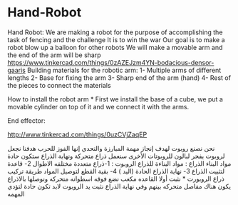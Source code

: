 # Hand-Robot

Hand Robot:
We are making a robot for the purpose of accomplishing the task of fencing and the challenge It is to win the war Our goal is to make a robot blow up a balloon for other robots We will make a movable arm and the end of the arm will be sharp
https://www.tinkercad.com/things/0zAZEJzm4YN-bodacious-densor-gaaris
Building materials for the robotic arm: 1- Multiple arms of different lengths 2- Base for fixing the arm 3- Sharp end of the arm (hand) 4- Rest of the pieces to connect the materials


How to install the robot arm * First we install the base of a cube, we put a movable cylinder on top of it and we connect it with the arms.

End effector:

http://www.tinkercad.com/things/0uzCVjZaqEP

نحن نصنع روبوت   لهدف إنجاز مهمة  المبارزة والتحدي    إنها    الفوز  للحرب   هدفنا نجعل لروبوت   يفجر لبالون للروبوتات  الأخرى   سنعمل ذراع متحركة   ونهاية الذراع ستكون  حادة
مواد البناء الذراع :
مواد   البناءة للذراع الروبوت :    1-ذراع متعددة مختلفه الاطوال  2- قاعدة لتثبيت  الذراع 3- نهاية الذراع  الحادة  (اليد ) 4-  بقية  القطع لتوصيل المواد
طريقة تركيب ذراع الروبورت  * نثبت أولا القاعده مكعب  نضع فوقه اسطوانه متحركه  ونوصلها  بالاذراع   يكون هناك مفاصل متحركه  بينهم   وفي نهاية الذراع  نثبت  يد الروبوت   لابد تكون حادة لتؤدي المهمه
